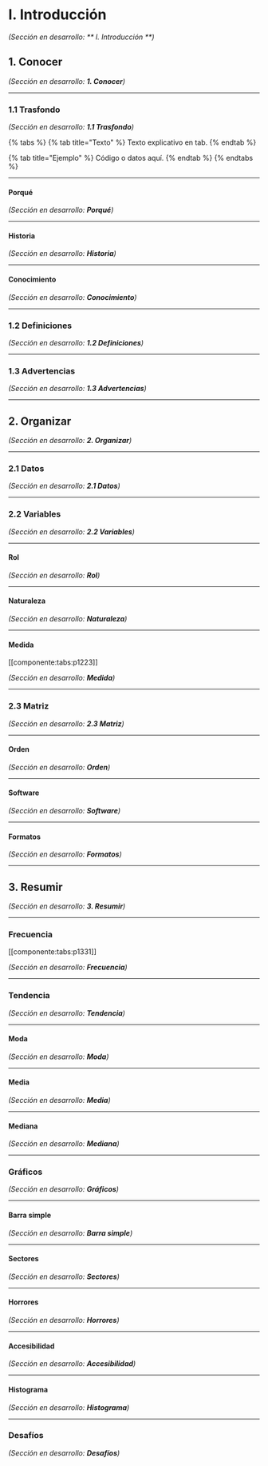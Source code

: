 # I. Introducción

<!--force-render-->

_(Sección en desarrollo: ** I. Introducción **)_


## 1. Conocer

<!--force-render-->

_(Sección en desarrollo: **1. Conocer**)_

---

### 1.1 Trasfondo

<!--force-render-->

_(Sección en desarrollo: **1.1 Trasfondo**)_

<!-- BEGIN:TABS -->
{% tabs %}
{% tab title="Texto" %}
Texto explicativo en tab.
{% endtab %}

{% tab title="Ejemplo" %}
Código o datos aquí.
{% endtab %}
{% endtabs %}
<!-- END:TABS -->

---

#### Porqué

<!--force-render-->

_(Sección en desarrollo: **Porqué**)_

---

#### Historia

<!--force-render-->

_(Sección en desarrollo: **Historia**)_

---

#### Conocimiento

<!--force-render-->

_(Sección en desarrollo: **Conocimiento**)_

---

### 1.2 Definiciones

<!--force-render-->

_(Sección en desarrollo: **1.2 Definiciones**)_

---

### 1.3 Advertencias

<!--force-render-->

_(Sección en desarrollo: **1.3 Advertencias**)_

---

## 2. Organizar

<!--force-render-->

_(Sección en desarrollo: **2. Organizar**)_

---

### 2.1 Datos

<!--force-render-->

_(Sección en desarrollo: **2.1 Datos**)_

---

### 2.2 Variables

<!--force-render-->

_(Sección en desarrollo: **2.2 Variables**)_

---

#### Rol

<!--force-render-->

_(Sección en desarrollo: **Rol**)_

---

#### Naturaleza

<!--force-render-->

_(Sección en desarrollo: **Naturaleza**)_

---

#### Medida

<!--force-render-->

[[componente:tabs:p1223]]

_(Sección en desarrollo: **Medida**)_

---

### 2.3 Matriz

<!--force-render-->

_(Sección en desarrollo: **2.3 Matriz**)_

---

#### Orden

<!--force-render-->

_(Sección en desarrollo: **Orden**)_

---

#### Software

<!--force-render-->

_(Sección en desarrollo: **Software**)_

---

#### Formatos

<!--force-render-->

_(Sección en desarrollo: **Formatos**)_

---

## 3. Resumir

<!--force-render-->

_(Sección en desarrollo: **3. Resumir**)_

---

### Frecuencia

<!--force-render-->
[[componente:tabs:p1331]]

_(Sección en desarrollo: **Frecuencia**)_

---

### Tendencia

<!--force-render-->

_(Sección en desarrollo: **Tendencia**)_

---

#### Moda

<!--force-render-->

_(Sección en desarrollo: **Moda**)_

---

#### Media

<!--force-render-->

_(Sección en desarrollo: **Media**)_

---

#### Mediana

<!--force-render-->

_(Sección en desarrollo: **Mediana**)_

---

### Gráficos

<!--force-render-->

_(Sección en desarrollo: **Gráficos**)_

---

#### Barra simple

<!--force-render-->

_(Sección en desarrollo: **Barra simple**)_

---

#### Sectores

<!--force-render-->

_(Sección en desarrollo: **Sectores**)_

---

#### Horrores

<!--force-render-->

_(Sección en desarrollo: **Horrores**)_

---

#### Accesibilidad

<!--force-render-->

_(Sección en desarrollo: **Accesibilidad**)_

---

#### Histograma

<!--force-render-->

_(Sección en desarrollo: **Histograma**)_

---

### Desafíos

<!--force-render-->

_(Sección en desarrollo: **Desafíos**)_

